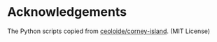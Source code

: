 # Acknowledgements

The Python scripts copied from [ceoloide/corney-island](https://github.com/ceoloide/corney-island/tree/main). (MIT License)
